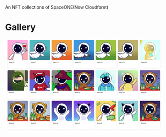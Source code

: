 An NFT collections of SpaceONE(Now Cloudforet)

# Gallery

![NFT collections](NFT_collections.png)

